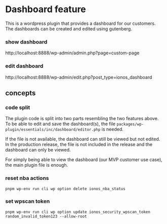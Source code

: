 # Dashboard feature

This is a wordpress plugin that provides a dashboard for our customers.
The dashboards can be created and edited using gutenberg.

### show dashboard

http://localhost:8888/wp-admin/admin.php?page=custom-page

### edit dashboard

http://localhost:8888/wp-admin/edit.php?post_type=ionos_dashboard

## concepts

### code split

The plugin code is split into two parts resembling the two features above.
To be able to edit and save the dashboard(s), the file `packages/wp-plugin/essentials/inc/dashboard/editor.php` is needed.

If the file is not available, the dashboard can still be viewed but not edited.
In the production release, the file is not included in the release and the dashboard can only be viewed.

For simply being able to view the dashboard (our MVP customer use case), the main plugin file is enough.

### reset nba actions

`pnpm wp-env run cli wp option delete ionos_nba_status`

### set wpscan token

`pnpm wp-env run cli wp option update ionos_security_wpscan_token random_invalid_token123 --allow-root`
